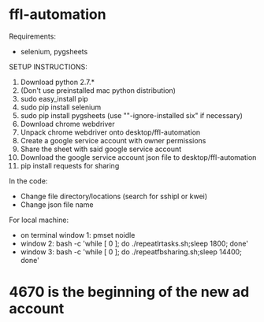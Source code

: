 # ffl-automation

Requirements:
* selenium, pygsheets

SETUP INSTRUCTIONS:

1. Download python 2.7.*
2. (Don't use preinstalled mac python distribution)
3. sudo easy_install pip
4. sudo pip install selenium
5. sudo pip install pygsheets (use ""-ignore-installed six" if necessary)
6. Download chrome webdriver
7. Unpack chrome webdriver onto desktop/ffl-automation
8. Create a google service account with owner permissions
9. Share the sheet with said google service account
10. Download the google service account json file to desktop/ffl-automation
11. pip install requests for sharing

In the code:
* Change file directory/locations (search for sshipl or kwei)
* Change json file name

For local machine:
* on terminal window 1: pmset noidle
* window 2: bash -c 'while [ 0 ]; do ./repeatlrtasks.sh;sleep 1800; done'
* window 3: bash -c 'while [ 0 ]; do ./repeatfbsharing.sh;sleep 14400; done'

# 4670 is the beginning of the new ad account
